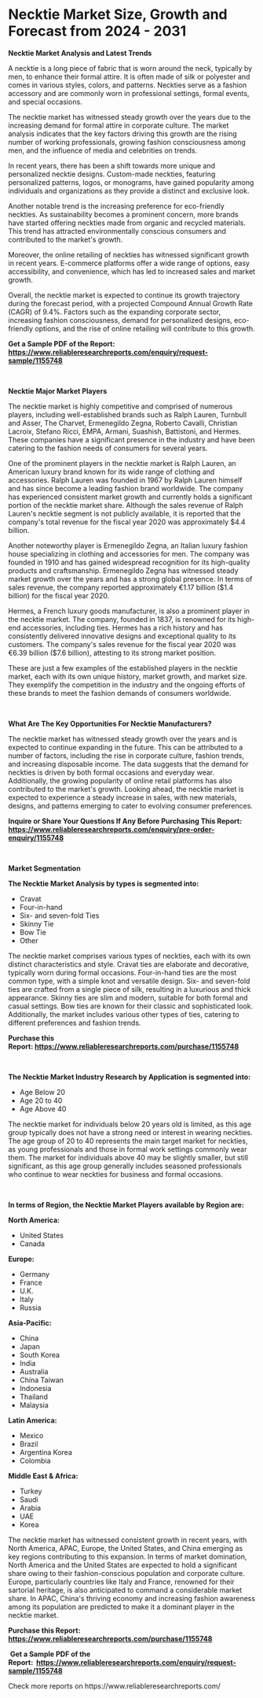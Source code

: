 <p><h1>Necktie Market Size, Growth and Forecast from 2024 - 2031</h1></p><p><strong>Necktie Market Analysis and Latest Trends</strong></p>
<p><p>A necktie is a long piece of fabric that is worn around the neck, typically by men, to enhance their formal attire. It is often made of silk or polyester and comes in various styles, colors, and patterns. Neckties serve as a fashion accessory and are commonly worn in professional settings, formal events, and special occasions.</p><p>The necktie market has witnessed steady growth over the years due to the increasing demand for formal attire in corporate culture. The market analysis indicates that the key factors driving this growth are the rising number of working professionals, growing fashion consciousness among men, and the influence of media and celebrities on trends.</p><p>In recent years, there has been a shift towards more unique and personalized necktie designs. Custom-made neckties, featuring personalized patterns, logos, or monograms, have gained popularity among individuals and organizations as they provide a distinct and exclusive look.</p><p>Another notable trend is the increasing preference for eco-friendly neckties. As sustainability becomes a prominent concern, more brands have started offering neckties made from organic and recycled materials. This trend has attracted environmentally conscious consumers and contributed to the market's growth.</p><p>Moreover, the online retailing of neckties has witnessed significant growth in recent years. E-commerce platforms offer a wide range of options, easy accessibility, and convenience, which has led to increased sales and market growth.</p><p>Overall, the necktie market is expected to continue its growth trajectory during the forecast period, with a projected Compound Annual Growth Rate (CAGR) of 9.4%. Factors such as the expanding corporate sector, increasing fashion consciousness, demand for personalized designs, eco-friendly options, and the rise of online retailing will contribute to this growth.</p></p>
<p><strong>Get a Sample PDF of the Report:&nbsp; <a href="https://www.reliableresearchreports.com/enquiry/request-sample/1155748">https://www.reliableresearchreports.com/enquiry/request-sample/1155748</a></strong></p>
<p>&nbsp;</p>
<p><strong>Necktie Major Market Players</strong></p>
<p><p>The necktie market is highly competitive and comprised of numerous players, including well-established brands such as Ralph Lauren, Turnbull and Asser, The Charvet, Ermenegildo Zegna, Roberto Cavalli, Christian Lacroix, Stefano Ricci, EMPA, Armani, Suashish, Battistoni, and Hermes. These companies have a significant presence in the industry and have been catering to the fashion needs of consumers for several years.</p><p>One of the prominent players in the necktie market is Ralph Lauren, an American luxury brand known for its wide range of clothing and accessories. Ralph Lauren was founded in 1967 by Ralph Lauren himself and has since become a leading fashion brand worldwide. The company has experienced consistent market growth and currently holds a significant portion of the necktie market share. Although the sales revenue of Ralph Lauren's necktie segment is not publicly available, it is reported that the company's total revenue for the fiscal year 2020 was approximately $4.4 billion.</p><p>Another noteworthy player is Ermenegildo Zegna, an Italian luxury fashion house specializing in clothing and accessories for men. The company was founded in 1910 and has gained widespread recognition for its high-quality products and craftsmanship. Ermenegildo Zegna has witnessed steady market growth over the years and has a strong global presence. In terms of sales revenue, the company reported approximately €1.17 billion ($1.4 billion) for the fiscal year 2020.</p><p>Hermes, a French luxury goods manufacturer, is also a prominent player in the necktie market. The company, founded in 1837, is renowned for its high-end accessories, including ties. Hermes has a rich history and has consistently delivered innovative designs and exceptional quality to its customers. The company's sales revenue for the fiscal year 2020 was €6.39 billion ($7.6 billion), attesting to its strong market position.</p><p>These are just a few examples of the established players in the necktie market, each with its own unique history, market growth, and market size. They exemplify the competition in the industry and the ongoing efforts of these brands to meet the fashion demands of consumers worldwide.</p></p>
<p>&nbsp;</p>
<p><strong>What Are The Key Opportunities For Necktie Manufacturers?</strong></p>
<p><p>The necktie market has witnessed steady growth over the years and is expected to continue expanding in the future. This can be attributed to a number of factors, including the rise in corporate culture, fashion trends, and increasing disposable income. The data suggests that the demand for neckties is driven by both formal occasions and everyday wear. Additionally, the growing popularity of online retail platforms has also contributed to the market's growth. Looking ahead, the necktie market is expected to experience a steady increase in sales, with new materials, designs, and patterns emerging to cater to evolving consumer preferences.</p></p>
<p><strong>Inquire or Share Your Questions If Any Before Purchasing This Report: <a href="https://www.reliableresearchreports.com/enquiry/pre-order-enquiry/1155748">https://www.reliableresearchreports.com/enquiry/pre-order-enquiry/1155748</a></strong></p>
<p>&nbsp;</p>
<p><strong>Market Segmentation</strong></p>
<p><strong>The Necktie Market Analysis by types is segmented into:</strong></p>
<p><ul><li>Cravat</li><li>Four-in-hand</li><li>Six- and seven-fold Ties</li><li>Skinny Tie</li><li>Bow Tie</li><li>Other</li></ul></p>
<p><p>The necktie market comprises various types of neckties, each with its own distinct characteristics and style. Cravat ties are elaborate and decorative, typically worn during formal occasions. Four-in-hand ties are the most common type, with a simple knot and versatile design. Six- and seven-fold ties are crafted from a single piece of silk, resulting in a luxurious and thick appearance. Skinny ties are slim and modern, suitable for both formal and casual settings. Bow ties are known for their classic and sophisticated look. Additionally, the market includes various other types of ties, catering to different preferences and fashion trends.</p></p>
<p><strong>Purchase this Report:&nbsp;<a href="https://www.reliableresearchreports.com/purchase/1155748">https://www.reliableresearchreports.com/purchase/1155748</a></strong></p>
<p>&nbsp;</p>
<p><strong>The Necktie Market Industry Research by Application is segmented into:</strong></p>
<p><ul><li>Age Below 20</li><li>Age 20 to 40</li><li>Age Above 40</li></ul></p>
<p><p>The necktie market for individuals below 20 years old is limited, as this age group typically does not have a strong need or interest in wearing neckties. The age group of 20 to 40 represents the main target market for neckties, as young professionals and those in formal work settings commonly wear them. The market for individuals above 40 may be slightly smaller, but still significant, as this age group generally includes seasoned professionals who continue to wear neckties for business and formal occasions.</p></p>
<p>&nbsp;</p>
<p><strong>In terms of Region, the Necktie Market Players available by Region are:</strong></p>
<p>
    <p> <strong> North America: </strong>
        <ul>
            <li>United States</li>
            <li>Canada</li>
        </ul>
        </p> 
    <p> <strong> Europe: </strong>
        <ul>
            <li>Germany</li>
            <li>France</li>
            <li>U.K.</li>
            <li>Italy</li>
            <li>Russia</li>
        </ul>
        </p> 
    <p> <strong> Asia-Pacific: </strong>
        <ul>
            <li>China</li>
            <li>Japan</li>
            <li>South Korea</li>
            <li>India</li>
            <li>Australia</li>
            <li>China Taiwan</li>
            <li>Indonesia</li>
            <li>Thailand</li>
            <li>Malaysia</li>
        </ul>
        </p> 
    <p> <strong> Latin America: </strong>
        <ul>
            <li>Mexico</li>
            <li>Brazil</li>
            <li>Argentina Korea</li>
            <li>Colombia</li>
        </ul>
        </p> 
    <p> <strong> Middle East & Africa: </strong>
        <ul>
            <li>Turkey</li>
            <li>Saudi</li>
            <li>Arabia</li>
            <li>UAE</li>
            <li>Korea</li>
        </ul>
    </p>
    </p>
<p><p>The necktie market has witnessed consistent growth in recent years, with North America, APAC, Europe, the United States, and China emerging as key regions contributing to this expansion. In terms of market domination, North America and the United States are expected to hold a significant share owing to their fashion-conscious population and corporate culture. Europe, particularly countries like Italy and France, renowned for their sartorial heritage, is also anticipated to command a considerable market share. In APAC, China's thriving economy and increasing fashion awareness among its population are predicted to make it a dominant player in the necktie market.</p></p>
<p><strong>Purchase this Report: <a href="https://www.reliableresearchreports.com/purchase/1155748">https://www.reliableresearchreports.com/purchase/1155748</a></strong></p>
<p>&nbsp;<strong>Get a Sample PDF of the Report:&nbsp;&nbsp;<a href="https://www.reliableresearchreports.com/enquiry/request-sample/1155748">https://www.reliableresearchreports.com/enquiry/request-sample/1155748</a></strong></p>
<p><strong></strong></p>
<p>Check more reports on https://www.reliableresearchreports.com/</p>